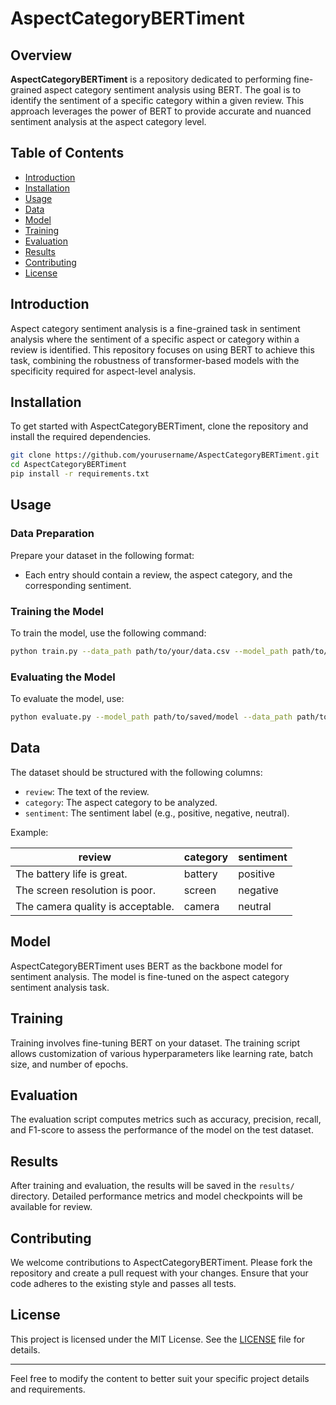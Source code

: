 # AspectCategoryBERTiment

## Overview

**AspectCategoryBERTiment** is a repository dedicated to performing fine-grained aspect category sentiment analysis using BERT. The goal is to identify the sentiment of a specific category within a given review. This approach leverages the power of BERT to provide accurate and nuanced sentiment analysis at the aspect category level.

## Table of Contents

- [Introduction](#introduction)
- [Installation](#installation)
- [Usage](#usage)
- [Data](#data)
- [Model](#model)
- [Training](#training)
- [Evaluation](#evaluation)
- [Results](#results)
- [Contributing](#contributing)
- [License](#license)

## Introduction

Aspect category sentiment analysis is a fine-grained task in sentiment analysis where the sentiment of a specific aspect or category within a review is identified. This repository focuses on using BERT to achieve this task, combining the robustness of transformer-based models with the specificity required for aspect-level analysis.

## Installation

To get started with AspectCategoryBERTiment, clone the repository and install the required dependencies.

```bash
git clone https://github.com/yourusername/AspectCategoryBERTiment.git
cd AspectCategoryBERTiment
pip install -r requirements.txt
```

## Usage

### Data Preparation

Prepare your dataset in the following format:
- Each entry should contain a review, the aspect category, and the corresponding sentiment.

### Training the Model

To train the model, use the following command:

```bash
python train.py --data_path path/to/your/data.csv --model_path path/to/save/model
```

### Evaluating the Model

To evaluate the model, use:

```bash
python evaluate.py --model_path path/to/saved/model --data_path path/to/evaluation/data.csv
```

## Data

The dataset should be structured with the following columns:
- `review`: The text of the review.
- `category`: The aspect category to be analyzed.
- `sentiment`: The sentiment label (e.g., positive, negative, neutral).

Example:

| review                              | category | sentiment |
|-------------------------------------|----------|-----------|
| The battery life is great.          | battery  | positive  |
| The screen resolution is poor.      | screen   | negative  |
| The camera quality is acceptable.   | camera   | neutral   |

## Model

AspectCategoryBERTiment uses BERT as the backbone model for sentiment analysis. The model is fine-tuned on the aspect category sentiment analysis task.

## Training

Training involves fine-tuning BERT on your dataset. The training script allows customization of various hyperparameters like learning rate, batch size, and number of epochs.

## Evaluation

The evaluation script computes metrics such as accuracy, precision, recall, and F1-score to assess the performance of the model on the test dataset.

## Results

After training and evaluation, the results will be saved in the `results/` directory. Detailed performance metrics and model checkpoints will be available for review.

## Contributing

We welcome contributions to AspectCategoryBERTiment. Please fork the repository and create a pull request with your changes. Ensure that your code adheres to the existing style and passes all tests.

## License

This project is licensed under the MIT License. See the [LICENSE](LICENSE) file for details.

---

Feel free to modify the content to better suit your specific project details and requirements.
